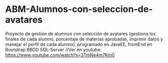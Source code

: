 # ABM-Alumnos-con-seleccion-de-avatares
Proyecto de gestión de alumnos con selección de avatares (gestiona los finales de cada alumno, porcentaje de materias aprobadas, imprimir datos y manejar el perfil de cada alumno), programado en JavaEE, frontEnd en Bootstrap BBDD SQL-Server
//Ver en youtube: https://www.youtube.com/watch?v=3TmNe4m7Km0
